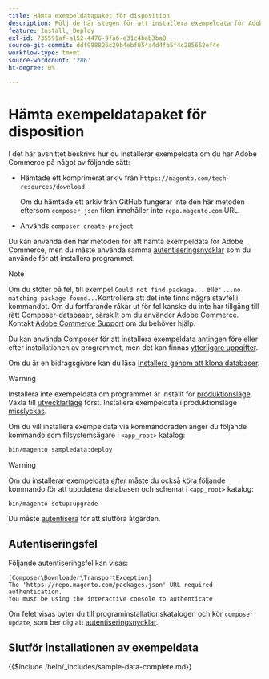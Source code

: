 ```yaml
---
title: Hämta exempeldatapaket för disposition
description: Följ de här stegen för att installera exempeldata för Adobe Commerce med Composer PHP Package Manager.
feature: Install, Deploy
exl-id: 735591af-a152-4476-9fa6-e31c4bab3ba8
source-git-commit: ddf988826c29b4ebf054a4d4fb5f4c285662ef4e
workflow-type: tm+mt
source-wordcount: '286'
ht-degree: 0%

---
```


# Hämta exempeldatapaket för disposition

I det här avsnittet beskrivs hur du installerar exempeldata om du har Adobe Commerce på något av följande sätt:

* Hämtade ett komprimerat arkiv från `https://magento.com/tech-resources/download`.

  Om du hämtade ett arkiv från GitHub fungerar inte den här metoden eftersom `composer.json` filen innehåller inte `repo.magento.com` URL.

* Används `composer create-project`

Du kan använda den här metoden för att hämta exempeldata för Adobe Commerce, men du måste använda samma [autentiseringsnycklar](../prerequisites/authentication-keys.md) som du använde för att installera programmet.

>[!NOTE]
>
>Om du stöter på fel, till exempel `Could not find package...` eller `...no matching package found...`Kontrollera att det inte finns några stavfel i kommandot. Om du fortfarande råkar ut för fel kanske du inte har tillgång till rätt Composer-databaser, särskilt om du använder Adobe Commerce. Kontakt [Adobe Commerce Support](https://support.magento.com/hc/en-us) om du behöver hjälp.

Du kan använda Composer för att installera exempeldata antingen före eller efter installationen av programmet, men det kan finnas [ytterligare uppgifter](remove-or-update.md).

Om du är en bidragsgivare kan du läsa [Installera genom att klona databaser](git-repositories.md).

>[!WARNING]
>
>Installera inte exempeldata om programmet är inställt för [produktionsläge](../../configuration/bootstrap/application-modes.md#production-mode). Växla till [utvecklarläge](../../configuration/bootstrap/application-modes.md#developer-mode) först. Installera exempeldata i produktionsläge [misslyckas](https://support.magento.com/hc/en-us/articles/360033824571#symptom-production-mode-trouble-samp-prod-).

Om du vill installera exempeldata via kommandoraden anger du följande kommando som filsystemsägare i `<app_root>` katalog:

```bash
bin/magento sampledata:deploy
```

>[!WARNING]
>
>Om du installerar exempeldata _efter_ måste du också köra följande kommando för att uppdatera databasen och schemat i `<app_root>` katalog:

```bash
bin/magento setup:upgrade
```

Du måste [autentisera](../prerequisites/authentication-keys.md) för att slutföra åtgärden.

## Autentiseringsfel

Följande autentiseringsfel kan visas:

```terminal
[Composer\Downloader\TransportException]
The 'https://repo.magento.com/packages.json' URL required authentication.
You must be using the interactive console to authenticate
```

Om felet visas byter du till programinstallationskatalogen och kör `composer update`, som ber dig att [autentiseringsnycklar](../prerequisites/authentication-keys.md).

## Slutför installationen av exempeldata

{{$include /help/_includes/sample-data-complete.md}}
